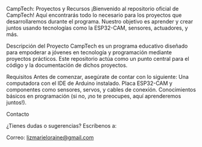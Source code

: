 CampTech: 
Proyectos y Recursos
¡Bienvenido al repositorio oficial de CampTech! Aquí encontrarás todo lo necesario para los proyectos que desarrollaremos durante el programa. Nuestro objetivo es aprender y crear juntos usando tecnologías como la ESP32-CAM, sensores, actuadores, y más.

Descripción del Proyecto
CampTech es un programa educativo diseñado para empoderar a jóvenes en tecnología y programación mediante proyectos prácticos. Este repositorio actúa como un punto central para el código y la documentación de dichos proyectos.

Requisitos
Antes de comenzar, asegúrate de contar con lo siguiente:
Una computadora con el IDE de Arduino instalado.
Placa ESP32-CAM y componentes como sensores, servos, y cables de conexión.
Conocimientos básicos en programación (si no, ¡no te preocupes, aquí aprenderemos juntos!).


Contacto

¿Tienes dudas o sugerencias? Escríbenos a:

Correo: lizmarieloraine@gmail.com
